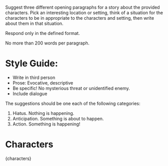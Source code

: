 Suggest three different opening paragraphs for a story about the provided characters. Pick an interesting location or setting, think of a situation for the characters to be in appropriate to the characters and setting, then write about them in that situation.

Respond only in the defined format.

No more than 200 words per paragraph.

# Style Guide:
- Write in third person
- Prose: Evocative, descriptive
- Be specific! No mysterious threat or unidentified enemy.
- Include dialogue

The suggestions should be one each of the following categories:

1. Hiatus. Nothing is happening.
2. Anticipation. Something is about to happen.
3. Action. Something is happening!

# Characters

{characters}